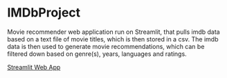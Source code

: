 # IMDbProject
Movie recommender web application run on Streamlit, that pulls imdb data based on a text file of movie titles, which is then stored in a csv. The imdb data is then used to generate movie recommendations, which can be filtered down based on genre(s), years, languages and ratings.

[Streamlit Web App](https://share.streamlit.io/finnmclaughlin/imdbproject/FMDb.py)
